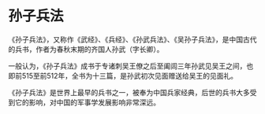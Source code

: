 # 孙子兵法

《孙子兵法》，又称作《武经》、《兵经》、《孙武兵法》、《吴孙子兵法》，是中国古代的兵书，作者为春秋末期的齐国人孙武（字长卿）。

一般认为，《孙子兵法》成书于专诸刺吴王僚之后至阖闾三年孙武见吴王之间，也即前515至前512年，全书为十三篇，是孙武初次见面赠送给吴王的见面礼。

《孙子兵法》是世界上最早的兵书之一，被奉为中国兵家经典，后世的兵书大多受到它的影响，对中国的军事学发展影响非常深远。
